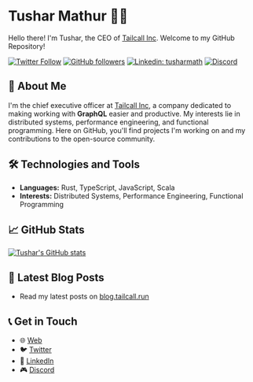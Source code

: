 # Tushar Mathur 👨‍💻

Hello there! I'm Tushar, the CEO of [Tailcall Inc](https://tailcall.run/). Welcome to my GitHub Repository!

[![Twitter Follow](https://img.shields.io/twitter/follow/tusharmath?style=for-the-badge)](https://twitter.com/tusharmath)
[![GitHub followers](https://img.shields.io/github/followers/tusharmath?label=Follow%20%40tusharmath&style=for-the-badge)](https://github.com/tusharmath)
[![Linkedin: tusharmath](https://img.shields.io/badge/-tusharmath-blue?style=for-the-badge&logo=Linkedin&logoColor=white&link=https://www.linkedin.com/in/tusharmath/)](https://www.linkedin.com/in/tusharmath/)
[![Discord](https://img.shields.io/badge/Discord-tusharmath%235394-7289DA?style=for-the-badge&logo=discord&logoColor=white)](https://discord.com/users/358987818825154560)

## 🚀 About Me
I'm the chief executive officer at [Tailcall Inc](https://tailcall.run/), a company dedicated to making working with **GraphQL** easier and productive. My interests lie in distributed systems, performance engineering, and functional programming. Here on GitHub, you'll find projects I'm working on and my contributions to the open-source community.

## 🛠 Technologies and Tools
- **Languages:** Rust, TypeScript, JavaScript, Scala
- **Interests:** Distributed Systems, Performance Engineering, Functional Programming

## 📈 GitHub Stats

[![Tushar's GitHub stats](https://github-readme-stats.vercel.app/api?username=tusharmath&count_private=true&show_icons=true&theme=radical)](https://github.com/tusharmath)

## 📝 Latest Blog Posts
- Read my latest posts on [blog.tailcall.run](https://blog.tailcall.run)

## 📞 Get in Touch
- 🌐 [Web](https://tailcall.run/)
- 🐦 [Twitter](https://twitter.com/tusharmath)
- 💼 [LinkedIn](https://www.linkedin.com/in/tusharmath)
- 🎮 [Discord](https://discord.com/users/358987818825154560)
